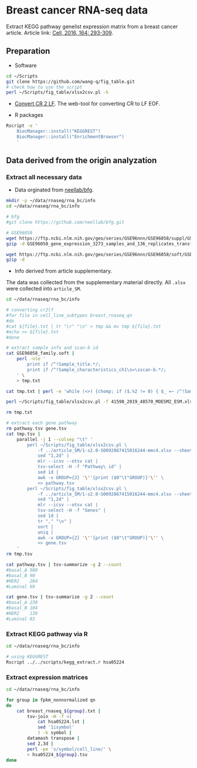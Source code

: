 # Breast cancer RNA-seq data

Extract KEGG pathway genelist expression matrix from a breast cancer article. Article link: [Cell, 2016, 164: 293-309](https://www.cell.com/cell/fulltext/S0092-8674(15)01624-4?_returnURL=https%3A%2F%2Flinkinghub.elsevier.com%2Fretrieve%2Fpii%2FS0092867415016244%3Fshowall%3Dtrue).

## Preparation

- Software

```bash
cd ~/Scripts
git clone https://github.com/wang-q/fig_table.git
# check how to use the script
perl ~/Scripts/fig_table/xlsx2csv.pl -h
```

- [Convert CR 2 LF](https://toolslick.com/conversion/text/new-line). The web-tool for converting CR to LF EOF.

- R packages

```bash
Rscript -e '
    BiocManager::install("KEGGREST")
    BiocManager::install("EnrichmentBrowser")
    '
```

## Data derived from the origin analyzation

### Extract all necessary data

- Data orginated from [neellab/bfg](https://github.com/neellab/bfg/tree/gh-pages).

```bash
mkdir -p ~/data/rnaseq/rna_bc/info
cd ~/data/rnaseq/rna_bc/info

# bfg
#git clone https://github.com/neellab/bfg.git

# GSE96058
wget https://ftp.ncbi.nlm.nih.gov/geo/series/GSE96nnn/GSE96058/suppl/GSE96058_gene_expression_3273_samples_and_136_replicates_transformed.csv.gz
gzip -d GSE96058_gene_expression_3273_samples_and_136_replicates_transformed.csv.gz

wget https://ftp.ncbi.nlm.nih.gov/geo/series/GSE96nnn/GSE96058/soft/GSE96058_family.soft.gz
gzip -d
```

- Info derived from article supplementary.

The data was collected from the supplementary material directly. All `.xlsx` were collected into `article_SM`.

```bash
cd ~/data/rnaseq/rna_bc/info

# converting cr2lf
#for file in cell_line_subtypes breast_rnaseq_qn
#do
#cat ${file}.txt | tr "\r" "\n" > tmp && mv tmp ${file}.txt
#echo >> ${file}.txt
#done

# extract sample info and scan-b id
cat GSE96058_family.soft |
    perl -nle '
        print if /^!Sample_title.*/;
        print if /^!Sample_characteristics_ch1\s=\sscan-b.*/;
    ' \
    > tmp.txt

cat tmp.txt | perl -e 'while (<>) {chomp; if ($.%2 != 0) { $_ =~ /^!Sample_title\s=\s(.+)$/; print "$1\t";} else { $_ =~ /^.*id:\sQ\d+\.C\d+\.(.+)$/; print "$1\n";}}' > id_trans.tsv

perl ~/Scripts/fig_table/xlsx2csv.pl -f 41598_2019_48570_MOESM2_ESM.xlsx | sed '1,2d' | mlr --icsv --otsv cat | tsv-select -H -f Assay,AIMS_PAM50 | sed 1d | tsv-select -f 2,1 | tsv-join -f id_trans.tsv -k 2 -a 1 | tsv-select -f 3,1 > id_trans_subtype.tsv

rm tmp.txt

# extract each gene pathway
rm pathway.tsv gene.tsv
cat tmp.tsv |
    parallel -j 1 --colsep "\t" '
        perl ~/Scripts/fig_table/xlsx2csv.pl \
            -f ../article_SM/1-s2.0-S0092867415016244-mmc4.xlsx --sheet S3{1} |
            sed "1,2d" |
            mlr --icsv --otsv cat |
            tsv-select -H -f "Pathway\ id" |
            sed 1d |
            awk -v GROUP={2} '\''{print ($0"\t"GROUP)}'\'' \
            >> pathway.tsv
        perl ~/Scripts/fig_table/xlsx2csv.pl \
            -f ../article_SM/1-s2.0-S0092867415016244-mmc4.xlsx --sheet S3{1} |
            sed "1,2d" |
            mlr --icsv --otsv cat |
            tsv-select -H -f "Genes" |
            sed 1d |
            tr "," "\n" |
            sort |
            uniq |
            awk -v GROUP={2} '\''{print ($0"\t"GROUP)}'\'' \
            >> gene.tsv
    '
rm tmp.tsv

cat pathway.tsv | tsv-summarize -g 2 --count
#basal_A 580
#basal_B 90
#HER2    264
#Luminal 69

cat gene.tsv | tsv-summarize -g 2 --count
#basal_A 238
#basal_B 104
#HER2    139
#Luminal 83
```

### Extract KEGG pathway via R

```bash
cd ~/data/rnaseq/rna_bc/info

# using KEGGREST
Rscript ../../scripts/kegg_extract.r hsa05224
```

### Extract expression matrices

```bash
cd ~/data/rnaseq/rna_bc/info

for group in fpkm_nonnormalized qn
do
    cat breast_rnaseq_${group}.txt |
        tsv-join -H -f <(
            cat hsa05224.lst |
            sed '1isymbol'
            ) -k symbol |
        datamash transpose |
        sed 2,3d |
        perl -pe 's/symbol/cell_line/' \
        > hsa05224_${group}.tsv
done
```
